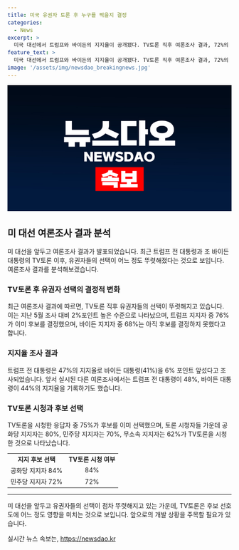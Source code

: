 ```yaml
---
title: 미국 유권자 토론 후 누구를 찍을지 결정
categories:
  - News
excerpt: >
  미국 대선에서 트럼프와 바이든의 지지율이 공개됐다. TV토론 직후 여론조사 결과, 72%의 유권자가 이미 투표 결정을 내렸다. 트럼프 지지자 중 76%가 결정한 반면, 바이든 지지자 중 68%는 아직 결정하지 못했다. 토론을 시청한 43%의 응답자 중 75%가 이미 투표를 결정했으며, 이 중 공화당 지지자의 결정률은 84%에 이르렀다. 트럼프 전 대통령은 바이든 대통령을 6%포인트 앞섰고, 바이든은 TV토론에서 약세를 보여 대처에 주목이 필요하다는 지적이 제기됐다. (문자수: 209)
feature_text: >
  미국 대선에서 트럼프와 바이든의 지지율이 공개됐다. TV토론 직후 여론조사 결과, 72%의 유권자가 이미 투표 결정을 내렸다. 트럼프 지지자 중 76%가 결정한 반면, 바이든 지지자 중 68%는 아직 결정하지 못했다. 토론을 시청한 43%의 응답자 중 75%가 이미 투표를 결정했으며, 이 중 공화당 지지자의 결정률은 84%에 이르렀다. 트럼프 전 대통령은 바이든 대통령을 6%포인트 앞섰고, 바이든은 TV토론에서 약세를 보여 대처에 주목이 필요하다는 지적이 제기됐다. (문자수: 209)
image: '/assets/img/newsdao_breakingnews.jpg'
---
```


<p><img src="/assets/img/newsdao_breakingnews.jpg" alt="cryptoinkorea 속보" /></p>

<h2 data-ke-size="size26">미 대선 여론조사 결과 분석</h2>

<p data-ke-size="size16">미 대선을 앞두고 여론조사 결과가 발표되었습니다. 최근 트럼프 전 대통령과 조 바이든 대통령의 TV토론 이후, 유권자들의 선택이 어느 정도 뚜렷해졌다는 것으로 보입니다. 여론조사 결과를 분석해보겠습니다.</p>

<h3>TV토론 후 유권자 선택의 결정적 변화</h3>

<p data-ke-size="size16">최근 여론조사 결과에 따르면, TV토론 직후 유권자들의 선택이 뚜렷해지고 있습니다. 이는 지난 5월 조사 대비 2%포인트 높은 수준으로 나타났으며, 트럼프 지지자 중 76%가 이미 후보를 결정했으며, 바이든 지지자 중 68%는 아직 후보를 결정하지 못했다고 합니다.</p>

<h3>지지율 조사 결과</h3>

<p data-ke-size="size16">트럼프 전 대통령은 47%의 지지율로 바이든 대통령(41%)을 6% 포인트 앞섰다고 조사되었습니다. 앞서 실시된 다른 여론조사에서는 트럼프 전 대통령이 48%, 바이든 대통령이 44%의 지지율을 기록하기도 했습니다.</p>

<h3>TV토론 시청과 후보 선택</h3>

<p data-ke-size="size16">TV토론을 시청한 응답자 중 75%가 후보를 이미 선택했으며, 토론 시청자들 가운데 공화당 지지자는 80%, 민주당 지지자는 70%, 무소속 지지자는 62%가 TV토론을 시청한 것으로 나타났습니다.</p>

<table>
    <tr>
        <td style="text-align: center; height: 17px;"><b>지지 후보 선택</b></td>
        <td style="text-align: center; height: 17px;"><b>TV토론 시청 여부</b></td>
    </tr>
    <tr>
        <td style="text-align: center; height: 17px;">공화당 지지자 84%</td>
        <td style="text-align: center; height: 17px;">84%</td>
    </tr>
    <tr>
        <td style="text-align: center; height: 17px;">민주당 지지자 72%</td>
        <td style="text-align: center; height: 17px;">72%</td>
    </tr>
</table>

<hr>

<p data-ke-size="size16">미 대선을 앞두고 유권자들의 선택이 점차 뚜렷해지고 있는 가운데, TV토론은 후보 선호도에 어느 정도 영향을 미치는 것으로 보입니다. 앞으로의 개발 상황을 주목할 필요가 있습니다.</p>
실시간 뉴스 속보는, <a href="https://newsdao.kr" rel="dofollow">https://newsdao.kr</a>


